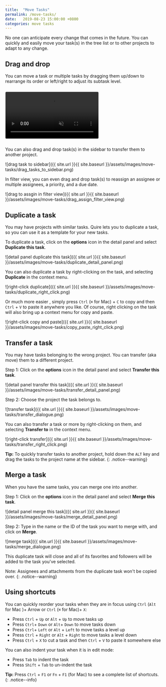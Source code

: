 ```yaml
---
title:  "Move Tasks"
permalink: /move-tasks/
date:   2019-08-23 15:00:00 +0800
categories: move tasks
---
```

No one can anticipate every change that comes in the future. 
You can quickly and easily move your task(s) in the tree list or to other projects to adapt to any change.


## Drag and drop

You can move a task or multiple tasks by dragging them up/down to rearrange its order or left/right to adjust its subtask level.


<video muted="" loop="" autoplay="" playsinline="" style="max-height: 364px; margin: 0 auto; max-width: 722px; border: 1px solid rgba(0, 0, 0, 0.1); border-radius: 4px; margin: 0.8em 0;">
  <source src="{{ site.url }}{{ site.baseurl }}/assets/images/move-tasks/drag_and_drop.mp4" type="video/mp4">
</video>


You can also drag and drop task(s) in the sidebar to transfer them to another project.

![drag task to sidebar]({{ site.url }}{{ site.baseurl }}/assets/images/move-tasks/drag_tasks_to_sidebar.png)

In filter view, you can even drag and drop task(s) to reassign an assignee or multiple assignees, a priority, and a due date.

![drag to assgin in filter view]({{ site.url }}{{ site.baseurl }}/assets/images/move-tasks/drag_assign_filter_view.png)


## Duplicate a task

You may have projects with similar tasks. Quire lets you to duplicate a task, so you can use it as a template for your new tasks.

To duplicate a task, click on the **options** icon in the detail panel and select **Duplicate this task**.

![detail panel duplicate this task]({{ site.url }}{{ site.baseurl }}/assets/images/move-tasks/duplicate_detail_panel.png)

You can also duplicate a task by right-clicking on the task, and selecting **Duplicate** in the context menu.

![right-click duplicate]({{ site.url }}{{ site.baseurl }}/assets/images/move-tasks/duplicate_right_click.png)

Or much more easier , simply press `Ctrl` (`⌘` for Mac) + `C` to copy and then `Ctrl` + `V` to paste it anywhere you like. Of course, right clicking on the task will also bring up a context menu for copy and paste. 

![right-click copy and paste]({{ site.url }}{{ site.baseurl }}/assets/images/move-tasks/copy_paste_right_click.png)



## Transfer a task

You may have tasks belonging to the wrong project. You can transfer (aka move) them to a different project.

Step 1: Click on the **options** icon in the detail panel and select **Transfer this task**.

![detail panel transfer this task]({{ site.url }}{{ site.baseurl }}/assets/images/move-tasks/transfer_detail_panel.png)

Step 2: Choose the project the task belongs to.

![transfer task]({{ site.url }}{{ site.baseurl }}/assets/images/move-tasks/transfer_dialogue.png)

You can also transfer a task or more by right-clicking on them, and selecting **Transfer to** in the context menu.

![right-click transfer]({{ site.url }}{{ site.baseurl }}/assets/images/move-tasks/transfer_right_click.png)

**Tip:** To quickly transfer tasks to another project, hold down the `ALT` key and drag the tasks to the project name at the sidebar. 
{: .notice--warning}

## Merge a task

When you have the same tasks, you can merge one into another.

Step 1: Click on the **options** icon in the detail panel and select **Merge this task**.

![detail panel merge this task]({{ site.url }}{{ site.baseurl }}/assets/images/move-tasks/merge_detail_panel.png)

Step 2: Type in the name or the ID of the task you want to merge with, and click on **Merge**.

![merge task]({{ site.url }}{{ site.baseurl }}/assets/images/move-tasks/merge_dialogue.png)

This duplicate task will close and all of its favorites and followers will be added to the task you've selected.

Note: Assignees and attachments from the duplicate task won't be copied over.
{: .notice--warning}



## Using shortcuts

You can quickly reorder your tasks when they are in focus using `Ctrl` (`Alt` for Mac )+ Arrow or `Ctrl` (`⌘` for Mac)+ `X`:

- Press `Ctrl` + `Up` or `Alt` + `Up` to move tasks up
- Press `Ctrl`+ `Down` or `Alt`+ `Down` to move tasks down
- Press `Ctrl`+ `Left` or `Alt` + `Left` to move tasks a level up
- Press `Ctrl` + `Right` or `Alt` + `Right` to move tasks a level down
- Press `Ctrl` + `X` to cut a task and then `Ctrl` + `V` to paste it somewhere else

You can also indent your task when it is in edit mode:

- Press `Tab` to indent the task
- Press `Shift` + `Tab` to un-indent the task

**Tip:** Press `Ctrl` + `F1` or `Fn` + `F1` (for Mac) to see a complete list of shortcuts.
{: .notice--info}


